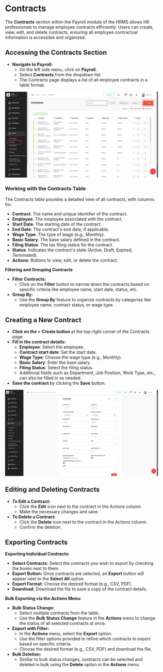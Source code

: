 # Contracts

The **Contracts** section within the Payroll module of the HRMS allows HR professionals to manage employee contracts efficiently. Users can create, view, edit, and delete contracts, ensuring all employee contractual information is accessible and organized.

## **Accessing the Contracts Section**

* **Navigate to Payroll:**  
  * On the left side menu, click on **Payroll**.  
  * Select **Contracts** from the dropdown list.  
  * The Contracts page displays a list of all employee contracts in a table format.

![alt text](media/image-1.png)

### **Working with the Contracts Table**

The Contracts table provides a detailed view of all contracts, with columns for:

* **Contract**: The name and unique identifier of the contract.  
* **Employee**: The employee associated with the contract.  
* **Start Date**: The starting date of the contract.  
* **End Date**: The contract's end date, if applicable.  
* **Wage Type**: The type of wage (e.g., Monthly).  
* **Basic Salary**: The base salary defined in the contract.  
* **Filing Status**: The tax filing status for the contract.  
* **Status**: Indicates the contract's state (Active, Draft, Expired, Terminated).  
* **Actions**: Buttons to view, edit, or delete the contract.

**Filtering and Grouping Contracts**

* **Filter Contracts:**  
  * Click on the **Filter** button to narrow down the contracts based on specific criteria like employee name, start date, status, etc.  
* **Group By:**  
  * Use the **Group By** feature to organize contracts by categories like employee name, contract status, or wage type.

## **Creating a New Contract**

* **Click on the \+ Create button** at the top-right corner of the Contracts page.  
* **Fill in the contract details:**  
  * **Employee**: Select the employee.  
  * **Contract start date**: Set the start date.  
  * **Wage Type**: Choose the wage type (e.g., Monthly).  
  * **Basic Salary**: Enter the base salary.  
  * **Filing Status**: Select the filing status.  
  * Additional fields such as Department, Job Position, Work Type, etc., can also be filled in as needed.  
* **Save the contract** by clicking the **Save** button.

![alt text](media/image-2.png)

## **Editing and Deleting Contracts**

* **To Edit a Contract:**  
  * Click the **Edit** icon next to the contract in the Actions column.  
  * Make the necessary changes and save.  
* **To Delete a Contract:**  
  * Click the **Delete** icon next to the contract in the Actions column.  
  * Confirm the deletion.

## **Exporting Contracts**

**Exporting Individual Contracts:**

* **Select Contracts:** Select the contracts you wish to export by checking the boxes next to them.  
* **Export Button:** Once contracts are selected, an **Export** button will appear next to the **Select All** option.  
* **Export Format:** Choose the desired format (e.g., CSV, PDF).  
* **Download:** Download the file to save a copy of the contract details.

**Bulk Exporting via the Actions Menu:**

* **Bulk Status Change:**  
  * Select multiple contracts from the table.  
  * Use the **Bulk Status Change** feature in the **Actions** menu to change the status of all selected contracts at once.  
* **Export with Filter:**  
  * In the **Actions** menu, select the **Export** option.  
  * Use the filter options provided to refine which contracts to export based on specific criteria.  
  * Choose the desired format (e.g., CSV, PDF) and download the file.  
* **Bulk Deletion:**  
  * Similar to bulk status changes, contracts can be selected and deleted in bulk using the **Delete** option in the **Actions** menu.
